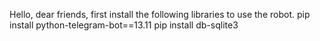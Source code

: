 Hello, dear friends, first install the following libraries to use the robot.
pip install python-telegram-bot==13.11
pip install db-sqlite3
